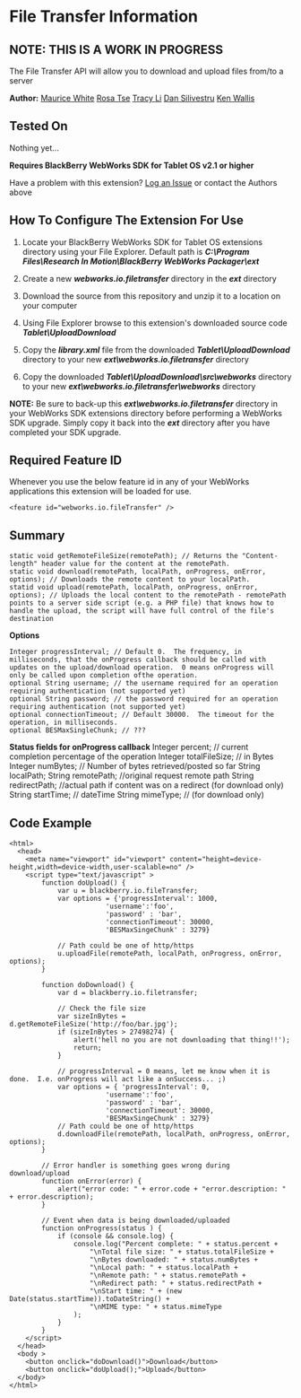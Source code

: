 # File Transfer Information

## NOTE: THIS IS A WORK IN PROGRESS

The File Transfer API will allow you to download and upload files from/to a server

**Author:**
[Maurice White](https://github.com/mdwhite76)
[Rosa Tse](https://github.com/rwmtse)
[Tracy Li](https://github.com/tracyli)
[Dan Silivestru](https://github.com/dansilivestru)
[Ken Wallis](https://github.com/kwallis)

## Tested On

Nothing yet...

**Requires BlackBerry WebWorks SDK for Tablet OS v2.1 or higher**

Have a problem with this extension?  [Log an Issue](https://github.com/blackberry/WebWorks-Community-APIs/issues) or contact the Authors above

## How To Configure The Extension For Use

1. Locate your BlackBerry WebWorks SDK for Tablet OS extensions directory using your File Explorer.  Default path is _**C:\Program Files\Research In Motion\BlackBerry WebWorks Packager\ext**_

2. Create a new _**webworks.io.filetransfer**_ directory in the _**ext**_ directory

3. Download the source from this repository and unzip it to a location on your computer

4. Using File Explorer browse to this extension's downloaded source code _**Tablet\UploadDownload**_

5. Copy the _**library.xml**_ file from the downloaded _**Tablet\UploadDownload**_ directory to your new _**ext\webworks.io.filetransfer**_ directory

6. Copy the downloaded _**Tablet\UploadDownload\src\webworks**_ directory to your new _**ext\webworks.io.filetransfer\webworks**_ directory

**NOTE:** Be sure to back-up this _**ext\webworks.io.filetransfer**_ directory in your WebWorks SDK extensions directory before performing a WebWorks SDK upgrade. Simply copy it back into the _**ext**_ directory after you have completed your SDK upgrade.

## Required Feature ID
Whenever you use the below feature id in any of your WebWorks applications this extension will be loaded for use.

    <feature id="webworks.io.fileTransfer" />

## Summary

    static void getRemoteFileSize(remotePath); // Returns the "Content-length" header value for the content at the remotePath.
    static void download(remotePath, localPath, onProgress, onError, options); // Downloads the remote content to your localPath.
    statid void upload(remotePath, localPath, onProgress, onError, options); // Uploads the local content to the remotePath - remotePath points to a server side script (e.g. a PHP file) that knows how to handle the upload, the script will have full control of the file's destination
    
**Options**
                    
    Integer progressInterval; // Default 0.  The frequency, in milliseconds, that the onProgress callback should be called with updates on the upload/download operation.  0 means onProgress will only be called upon completion ofthe operation.
	optional String username; // the username required for an operation requiring authentication (not supported yet)
    optional String password; // the password required for an operation requiring authentication (not supported yet)
    optional connectionTimeout; // Default 30000.  The timeout for the operation, in milliseconds.
    optional BESMaxSingleChunk; // ???

**Status fields for onProgress callback**
    Integer percent; // current completion percentage of the operation
    Integer totalFileSize; // in Bytes
    Integer numBytes; // Number of bytes retrieved/posted so far
    String localPath;
    String remotePath; //original request remote path
    String redirectPath; //actual path if content was on a redirect (for download only)
    String startTime; // dateTime
    String mimeType; // (for download only)

## Code Example

    <html>
      <head>
        <meta name="viewport" id="viewport" content="height=device-height,width=device-width,user-scalable=no" />
        <script type="text/javascript" >
            function doUpload() {
                var u = blackberry.io.fileTransfer;
                var options = {'progressInterval': 1000, 
                            'username':'foo', 
                            'password' : 'bar',
                            'connectionTimeout': 30000,
                            'BESMaxSingeChunk' : 3279}
                            
                // Path could be one of http/https
                u.uploadFile(remotePath, localPath, onProgress, onError, options);
            }
      
            function doDownload() {
                var d = blackberry.io.filetransfer;
                
                // Check the file size
                var sizeInBytes = d.getRemoteFileSize('http://foo/bar.jpg');
                if (sizeInBytes > 27498274) {
                    alert('hell no you are not downloading that thing!!');
                    return;
                }
                
                // progressInterval = 0 means, let me know when it is done.  I.e. onProgress will act like a onSuccess... ;)
                var options = { 'progressInterval': 0, 
                            'username':'foo', 
                            'password' : 'bar',
                            'connectionTimeout': 30000,
                            'BESMaxSingeChunk' : 3279}
                // Path could be one of http/https
                d.downloadFile(remotePath, localPath, onProgress, onError, options);
            }
          
            // Error handler is something goes wrong during download/upload
            function onError(error) {
                alert("error code: " + error.code + "error.description: " + error.description);
            }
          
            // Event when data is being downloaded/uploaded
            function onProgress(status ) {
                if (console && console.log) {
                    console.log("Percent complete: " + status.percent +
                        "\nTotal file size: " + status.totalFileSize +
                        "\nBytes downloaded: " + status.numBytes +
                        "\nLocal path: " + status.localPath +
                        "\nRemote path: " + status.remotePath +
                        "\nRedirect path: " + status.redirectPath + 
                        "\nStart time: " + (new Date(status.startTime)).toDateString() +
                        "\nMIME type: " + status.mimeType
                    );
                }
            }
        </script>
      </head>
      <body >
    	<button onclick="doDownload()">Download</button>
    	<button onclick="doUpload();">Upload</button>
      </body>
    </html>

